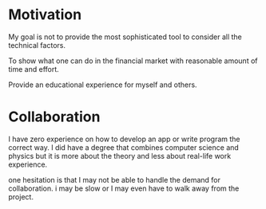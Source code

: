 # Motivation

My goal is not to provide the most sophisticated tool to consider all the technical factors.

To show what one can do in the financial market with reasonable amount of time and effort.

Provide an educational experience for myself and others.

# Collaboration

I have zero experience on how to develop an app or write program the correct way. I did have a degree that combines computer science and physics but it is more about the theory and less about real-life work experience.

one hesitation is that I may not be able to handle the demand for collaboration. i may be slow or I may even have to walk away from the project. 